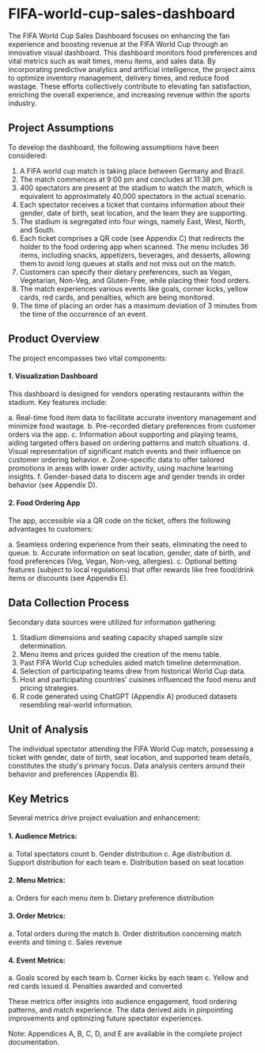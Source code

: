 # FIFA-world-cup-sales-dashboard

The FIFA World Cup Sales Dashboard focuses on enhancing the fan experience and boosting revenue at the FIFA World Cup through an innovative visual dashboard. This dashboard monitors food preferences and vital metrics such as wait times, menu items, and sales data. By incorporating predictive analytics and artificial intelligence, the project aims to optimize inventory management, delivery times, and reduce food wastage. These efforts collectively contribute to elevating fan satisfaction, enriching the overall experience, and increasing revenue within the sports industry.

## Project Assumptions
To develop the dashboard, the following assumptions have been considered:

1. A FIFA world cup match is taking place between Germany and Brazil.
2. The match commences at 9:00 pm and concludes at 11:38 pm.
3. 400 spectators are present at the stadium to watch the match, which is equivalent to approximately 40,000 spectators in the actual scenario.
4. Each spectator receives a ticket that contains information about their gender, date of birth, seat location, and the team they are supporting.
5. The stadium is segregated into four wings, namely East, West, North, and South.
6. Each ticket comprises a QR code (see Appendix C) that redirects the holder to the food ordering app when scanned. The menu includes 36 items, including snacks, appetizers, beverages, and desserts, allowing them to avoid long queues at stalls and not miss out on the match.
7. Customers can specify their dietary preferences, such as Vegan, Vegetarian, Non-Veg, and Gluten-Free, while placing their food orders.
8. The match experiences various events like goals, corner kicks, yellow cards, red cards, and penalties, which are being monitored.
9. The time of placing an order has a maximum deviation of 3 minutes from the time of the occurrence of an event.

## Product Overview
The project encompasses two vital components:

#### 1. Visualization Dashboard
This dashboard is designed for vendors operating restaurants within the stadium. Key features include:

a. Real-time food item data to facilitate accurate inventory management and minimize food wastage.
b. Pre-recorded dietary preferences from customer orders via the app.
c. Information about supporting and playing teams, aiding targeted offers based on ordering patterns and match situations.
d. Visual representation of significant match events and their influence on customer ordering behavior.
e. Zone-specific data to offer tailored promotions in areas with lower order activity, using machine learning insights.
f. Gender-based data to discern age and gender trends in order behavior (see Appendix D).

#### 2. Food Ordering App
The app, accessible via a QR code on the ticket, offers the following advantages to customers:

a. Seamless ordering experience from their seats, eliminating the need to queue.
b. Accurate information on seat location, gender, date of birth, and food preferences (Veg, Vegan, Non-veg, allergies).
c. Optional betting features (subject to local regulations) that offer rewards like free food/drink items or discounts (see Appendix E).

## Data Collection Process
Secondary data sources were utilized for information gathering:

1. Stadium dimensions and seating capacity shaped sample size determination.
2. Menu items and prices guided the creation of the menu table.
3. Past FIFA World Cup schedules aided match timeline determination.
4. Selection of participating teams drew from historical World Cup data.
5. Host and participating countries' cuisines influenced the food menu and pricing strategies.
6. R code generated using ChatGPT (Appendix A) produced datasets resembling real-world information.

## Unit of Analysis
The individual spectator attending the FIFA World Cup match, possessing a ticket with gender, date of birth, seat location, and supported team details, constitutes the study's primary focus. Data analysis centers around their behavior and preferences (Appendix B).

## Key Metrics
Several metrics drive project evaluation and enhancement:

#### 1. Audience Metrics:

a. Total spectators count
b. Gender distribution
c. Age distribution
d. Support distribution for each team
e. Distribution based on seat location

#### 2. Menu Metrics:

a. Orders for each menu item
b. Dietary preference distribution

#### 3. Order Metrics:

a. Total orders during the match
b. Order distribution concerning match events and timing
c. Sales revenue

#### 4. Event Metrics:

a. Goals scored by each team
b. Corner kicks by each team
c. Yellow and red cards issued
d. Penalties awarded and converted

These metrics offer insights into audience engagement, food ordering patterns, and match experience. The data derived aids in pinpointing improvements and optimizing future spectator experiences.

Note: Appendices A, B, C, D, and E are available in the complete project documentation.
